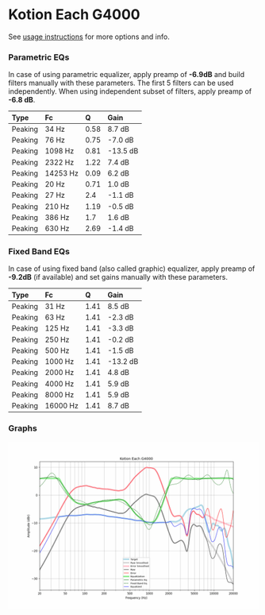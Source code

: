 # Kotion Each G4000
See [usage instructions](https://github.com/jaakkopasanen/AutoEq#usage) for more options and info.

### Parametric EQs
In case of using parametric equalizer, apply preamp of **-6.9dB** and build filters manually
with these parameters. The first 5 filters can be used independently.
When using independent subset of filters, apply preamp of **-6.8 dB**.

| Type    | Fc       |    Q | Gain     |
|:--------|:---------|:-----|:---------|
| Peaking | 34 Hz    | 0.58 | 8.7 dB   |
| Peaking | 76 Hz    | 0.75 | -7.0 dB  |
| Peaking | 1098 Hz  | 0.81 | -13.5 dB |
| Peaking | 2322 Hz  | 1.22 | 7.4 dB   |
| Peaking | 14253 Hz | 0.09 | 6.2 dB   |
| Peaking | 20 Hz    | 0.71 | 1.0 dB   |
| Peaking | 27 Hz    | 2.4  | -1.1 dB  |
| Peaking | 210 Hz   | 1.19 | -0.5 dB  |
| Peaking | 386 Hz   | 1.7  | 1.6 dB   |
| Peaking | 630 Hz   | 2.69 | -1.4 dB  |

### Fixed Band EQs
In case of using fixed band (also called graphic) equalizer, apply preamp of **-9.2dB**
(if available) and set gains manually with these parameters.

| Type    | Fc       |    Q | Gain     |
|:--------|:---------|:-----|:---------|
| Peaking | 31 Hz    | 1.41 | 8.5 dB   |
| Peaking | 63 Hz    | 1.41 | -2.3 dB  |
| Peaking | 125 Hz   | 1.41 | -3.3 dB  |
| Peaking | 250 Hz   | 1.41 | -0.2 dB  |
| Peaking | 500 Hz   | 1.41 | -1.5 dB  |
| Peaking | 1000 Hz  | 1.41 | -13.2 dB |
| Peaking | 2000 Hz  | 1.41 | 4.8 dB   |
| Peaking | 4000 Hz  | 1.41 | 5.9 dB   |
| Peaking | 8000 Hz  | 1.41 | 5.9 dB   |
| Peaking | 16000 Hz | 1.41 | 8.7 dB   |

### Graphs
![](./Kotion%20Each%20G4000.png)